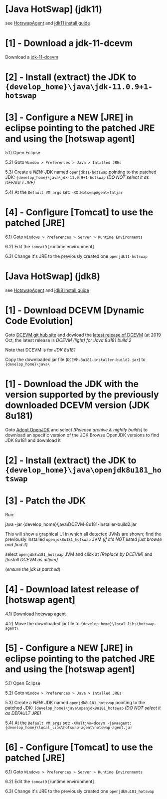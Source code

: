 [Java HotSwap] (jdk11)
============================================================================

see [HotswapAgent](http://hotswapagent.org/) and [jdk11 install guide](http://hotswapagent.org/mydoc_quickstart-jdk11.html)

# [1] - Download a jdk-11-dcevm

Download a [jdk-11-dcevm](https://github.com/TravaOpenJDK/trava-jdk-11-dcevm/releases)

# [2] - Install (extract) the JDK to `{develop_home}\java\jdk-11.0.9+1-hotswap`

# [3] - Configure a NEW [JRE] in eclipse pointing to the patched JRE and using the [hotswap agent]

5.1) Open Eclipse

5.2) Goto `Window > Preferences > Java > Intalled JREs`

5.3) Create a *NEW* JDK named `openjdk11-hotswap` pointing to the patched JDK: `{develop_home}\java\jdk-11.0.9+1-hotswap` *(DO NOT select it as DEFAULT JRE)*

5.4) At the `Default VM args` set: `-XX:HotswapAgent=fatjar`

# [4] - Configure [Tomcat] to use the patched [JRE]

6.1) Goto `Windows > Preferences > Server > Runtime Environments`

6.2) Edit the `tomcat9` [runtime environment]

6.3) Change it's JRE to the previously created one `openjdk11-hotswap`




[Java HotSwap] (jdk8)
============================================================================

see [HotswapAgent](http://hotswapagent.org/) and [jdk8 install guide](http://hotswapagent.org/mydoc_quickstart.html)

# [1] - Download DCEVM [Dynamic Code Evolution]

Goto [DCEVM git hub site](https://github.com/dcevm/dcevm) and dowload the [latest release of DCEVM](https://github.com/dcevm/dcevm/releases)
(at 2019 Oct, the latest release is *DCEVM (light) for Java 8u181 build 2*

Note that DCEVM is for *JDK 8u181*

Copy the downloaded jar file (`DCEVM-8u181-installer-build2.jar`) to `{develop_home}\java\`

# [1] - Download the JDK with the version supported by the previously downloaded DCEVM version (JDK 8u181)

Goto [Adopt OpenJDK](https://adoptopenjdk.net/) and select *[Release archive & nightly builds]* to download an specific version of the JDK
Browse OpenJDK versions to find JDK 8u181 and download it

# [2] - Install (extract) the JDK to `{develop_home}\java\openjdk8u181_hotswap`

# [3] - Patch the JDK

Run:

  java -jar {develop_home}\java\DCEVM-8u181-installer-build2.jar

This will show a graphical UI in which all detected JVMs are shown; find the previously installed `openjdk8u181_hotswap` JVM _(if it's NOT listed just browse and find it)_

select `openjdk8u181_hotswap` JVM and click at *[Replace by DCEVM]* and *[Install DCEVM as altjvm]*

(_ensure the jdk is patched_)

# [4] - Download latest release of [hotswap agent]

4.1) Download [hotswap agent](https://github.com/HotswapProjects/HotswapAgent/releases)

4.2) Move the downloaded jar file to `{develop_home}\local_libs\hotswap-agent\`

# [5] - Configure a NEW [JRE] in eclipse pointing to the patched JRE and using the [hotswap agent]

5.1) Open Eclipse

5.2) Goto `Window > Preferences > Java > Intalled JREs`

5.3) Create a *NEW* JDK named `openjdk8u181_hotswap` pointing to the patched JDK: `{develop_home}\java\openjdk8u181_hotswap` *(DO NOT select it as DEFAULT JRE)*

5.4) At the `Default VM args` set: `-XXaltjvm=dcevm -javaagent:{develop_home}\local_libs\hotswap-agent\hotswap-agent.jar`

# [6] - Configure [Tomcat] to use the patched [JRE]

6.1) Goto `Windows > Preferences > Server > Runtime Environments`

6.2) Edit the `tomcat9` [runtime environment]

6.3) Change it's JRE to the previously created one `openjdk8u181_hotswap`


